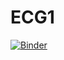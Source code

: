 # ECG1

[![Binder](https://mybinder.org/badge_logo.svg)](https://mybinder.org/v2/gh/othoni-hub/ECG1/blob/main/TP_Algorithmique_Revisions_de_2nde.ipynb/HEAD)

